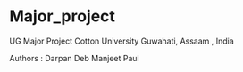 # Major_project

UG Major Project
Cotton University
Guwahati, Assaam , India



Authors :
Darpan Deb
Manjeet Paul
